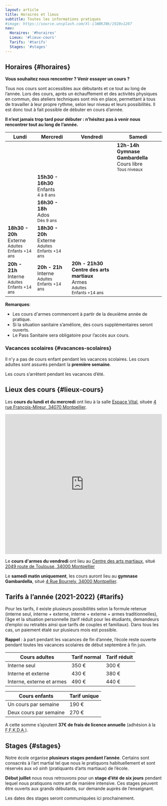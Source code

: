 ```yaml
---
layout: article
title: Horaires et lieux
subtitle: Toutes les informations pratiques
#image: https://source.unsplash.com/Xl-ilWBKJNk/1920x1207
nav:
  Horaires: '#horaires'
  Lieux: '#lieux-cours'
  Tarifs: '#tarifs'
  Stages: '#stages'
---
```


## Horaires {#horaires}

**Vous souhaitez nous rencontrer ? Venir essayer un cours ?**

Tous nos cours sont accessibles aux débutants et ce tout au long de l’année. Lors des cours, après un échauffement et des activités physiques en commun, des ateliers techniques sont mis en place, permettant à tous de travailler à leur propre rythme, selon leur niveau et leurs possibilités. Il est donc tout à fait possible de débuter en cours d’année.

**Il n’est jamais trop tard pour débuter : n’hésitez pas à venir nous rencontrer tout au long de l’année.**

| Lundi | Mercredi  | Vendredi | Samedi |
| ----- | --------  | -------- | ------ |
|       |           |          | **12h-14h**<br>**Gymnase Gambardella**<br>Cours libre<br><small>Tous niveaux</small> |
|       | **15h30 - 16h30**<br>Enfants<br><small>4 à 8 ans</small> |
|       | **16h30 - 18h**<br>Ados<br><small>Dès 9 ans</small> |
| **18h30 - 20h**<br>Externe<br><small>Adultes<br>Enfants +14 ans</small> | **18h30 - 20h**<br>Externe<br><small>Adultes<br>Enfants +14 ans</small> |
| **20h - 21h**<br>Interne<br><small>Adultes<br>Enfants +14 ans</small>   | **20h - 21h**<br>Interne<br><small>Adultes<br>Enfants +14 ans</small>   | **20h - 21h30**<br>**Centre des arts martiaux**<br>Armes<br><small>Adultes<br>Enfants +14 ans</small> |

**Remarques**:
- Les cours d'armes commencent à partir de la deuxième année de pratique.
- Si la situation sanitaire s’améliore, des cours supplémentaires seront ouverts.
- Le Pass Sanitaire sera obligatoire pour l’accès aux cours.





### Vacances scolaires {#vacances-scolaires}

Il n'y a pas de cours enfant pendant les vacances scolaires. Les cours adultes sont assurés pendant la **première semaine**.

Les cours s’arrêtent pendant les vacances d’été.





## Lieux des cours {#lieux-cours}

Les **cours du lundi et du mercredi** ont lieu à la salle [Espace Vital](http://www.espacevital.fr), située [4 rue François-Mireur, 34070 Montpellier](https://goo.gl/maps/UEELKbgXpxWkNJmF8).

<iframe src="https://www.google.com/maps/embed?pb=!1m18!1m12!1m3!1d610.778542485498!2d3.865121880233099!3d43.59797773919989!2m3!1f0!2f0!3f0!3m2!1i1024!2i768!4f13.1!3m3!1m2!1s0x12b6afb29af4dfe1%3A0x64287a68c6141baa!2sEspace%20Vital!5e0!3m2!1sfr!2sfr!4v1631523444909!5m2!1sfr!2sfr" width="100%" height="450" style="border:0;" allowfullscreen="" loading="lazy"></iframe>

Le **cours d'armes du vendredi** ont lieu au [Centre des arts martiaux](https://www.centredesartsmartiaux.fr/), situé [2049 route de Toulouse, 34000 Montpellier](https://goo.gl/maps/fUN4f3Lkcd6mg4bw7)

Le **samedi matin uniquement**, les cours auront lieu au **gymnase Gambardella**, situé [4 Rue Bourrely, 34000 Montpellier](https://goo.gl/maps/zUXCpJMTE2ZpeCNg7).





## Tarifs à l’année (2021-2022) {#tarifs}

Pour les tarifs, il existe plusieurs possibilités selon la formule retenue (interne seul, interne + externe, interne + externe + armes traditionnelles), l’âge et la situation personnelle (tarif réduit pour les étudiants, demandeurs d’emploi ou retraités ainsi que tarifs de couples et familiaux). Dans tous les cas, un paiement étalé sur plusieurs mois est possible.

**Rappel** : à part pendant les vacances de fin d’année, l’école reste ouverte pendant toutes les vacances scolaires de début septembre à fin juin.

| **Cours adultes**         | Tarif normal  | Tarif réduit |
| -----------------         | ------------  | ------------ |
| Interne seul              | 350 €         | 300 €        |
| Interne et externe        | 430 €         | 380 €        |
| Interne, externe et armes | 490 €         | 440 €        |

| **Cours enfants**      | Tarif unique |
| -----------------      | ------------ |
| Un cours par semaine   | 190 €        |
| Deux cours par semaine | 270 €        |

A cette somme s’ajoutent **37€ de frais de licence annuelle** (adhésion à la <abbr title="Fédération française de karaté et disciplines associées">F.F.K.D.A.</abbr>).





## Stages {#stages}

Notre école organise **plusieurs stages pendant l’année**. Certains sont consacrés à l’art martial tel que nous le pratiquons habituellement et sont réservés aux *võ sinh* (pratiquants d’arts martiaux) de l’école.

**Début juillet** nous nous retrouvons pour un **stage d’été de six jours** pendant lequel nous pratiquons notre art de manière intensive. Ces stages peuvent être ouverts aux grands débutants, sur demande auprès de l’enseignant.

<article>Les dates des stages seront communiquées ici prochainement.</article>